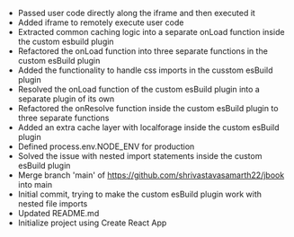 - Passed user code directly along the iframe and then executed it
- Added iframe to remotely execute user code
- Extracted common caching logic into a separate onLoad function inside the custom esbuild plugin
- Refactored the onLoad function into three separate functions in the custom esBuild plugin
- Added the functionality to handle css imports in the cusstom esBuild plugin
- Resolved the onLoad function of the custom esBuild plugin into a separate plugin of its own
- Refactored the onResolve function inside the custom esBuild plugin to three separate functions
- Added an extra cache layer with localforage inside the custom esBuild plugin
- Defined process.env.NODE_ENV for production
- Solved the issue with nested import statements inside the custom esBuild plugin
- Merge branch 'main' of https://github.com/shrivastavasamarth22/jbook into main
- Initial commit, trying to make the custom esBuild plugin work with nested file imports
- Updated README.md
- Initialize project using Create React App
